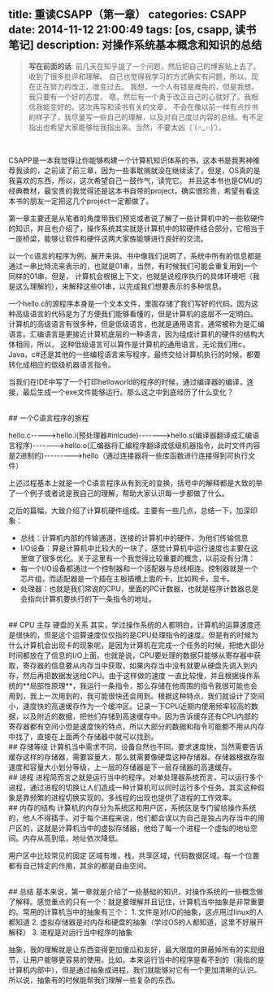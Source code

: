 title: 重读CSAPP（第一章）
categories: CSAPP
date: 2014-11-12 21:00:49
tags: [os, csapp, 读书笔记]
description: 对操作系统基本概念和知识的总结
---

>**写在前面的话**:
前几天在知乎提了一个问题，然后把自己的博客贴上去了。收到了很多批评和理解。
自己也觉得我学习的方式确实有问题，所以，现在正在努力的改正，改变过去。
我想，一个人有错是难免的，但是我想，我只要有一个好的态度，
嗯，然后有一个勇于改正自己的心就好了。我相信我能变好的。这次再写和读书有关的文章，
不会在像以前一样有点抄书的样子了，我尽量写一些自己的理解，以及对自己度过内容的总结。有不足指出也希望大家能够给我指出来。当然，不要太凶（`(*∩_∩*)′）。
>


<br/>





CSAPP是一本我觉得让你能够构建一个计算机知识体系的书，这本书是我男神推荐我读的，之前读了前三章，因为一些事耽搁就没在继续读了，但是，OS真的是我喜欢的东西，所以，这次希望自己一鼓作气，读完它。
并且这本书也是CMU的经典教材，最宝贵的我觉得还是这本书自带的project，确实很珍贵，希望有看这本书的朋友一定把这几个project一定都做了。

第一章主要还是从笔者的角度带我们预览或者说了解了一些计算机中的一些软硬件的知识，并且也介绍了，操作系统其实就是计算机中的软硬件结合部分，它相当于一座桥梁，能够让软件和硬件这两大家族能够进行良好的交流。

以一个c语言的程序为例，展开来讲。书中像我们说明了，系统中所有的信息都是通过一串比特流来表示的，也就是01串，当然，有时候我们可能会重复用到一个同样的01串，但是，
计算机会根据上下文，也就是说程序执行的具体环境吧（我是这么理解的），来解释这些01串，以完成我们想要表示的多种信息。

一个hello.c的源程序本身是一个文本文件，里面存储了我们写好的代码。因为这种高级语言的代码是为了方便我们能够看懂的，但是计算机的底层不一定明白。
计算机的高级语言有很多种，但是低级语言，也就是通用语言，通常被称为是汇编语言。汇编语言是更接近计算机底层的一种语言，因为组成计算机的硬件的结构大体相同，所以，
这种低级语言可以算作是计算机的通用语言，无论我们用c，Java，c#还是其他的一些编程语言来写程序，最终交给计算机执行的时候，都要转化成相应的低级机器语言指令。

当我们在IDE中写了一个打印helloworld的程序的时候，通过编译器的编译，连接，最后生成一个exe文件能够运行。那么这之中到底经历了什么变化？

<br/>
## 一个C语言程序的旅程

hello.c----->hello.i(预处理器#inlcude)------->hello.s(编译器翻译成汇编语言程序)------->hello.o(汇编器将汇编程序翻译成低级机器指令，此时文件内容是2进制的)--------->hello（通过连接器将一些库函数进行连接得到可执行文件）


上述过程基本上就是一个C语言程序从有到无的变换，括号中的解释都是大致的举了一个例子或者说是我自己的理解，帮助大家认识每一步都做了什么。


之后的篇幅，大致介绍了计算机硬件组成。主要有一些几点，总结一下，加深印象：
- 总线：计算机内部的传输通道，连接的计算机中的硬件，为他们传输信息
- I/O设备：算是计算机中比较大的一块了，感觉计算机中运行速度也主要在这里做了很多优化。关于这里有一个我觉得比较重要的概念，以前没有分清：
- 每一个I/O设备都通过一个控制器和一个适配器与总线相连。控制器就是一个芯片组，而适配器是一个插在主板插槽上面的卡，比如网卡，显卡。
- 处理器：也就是我们常说的CPU，里面的PC计数器，也就是程序计数器总是会指向计算机要执行的下一条指令的地址。

<br/>
## CPU 主存 硬盘的关系
其实，学过操作系统的人都明白，计算机的运算速度还是很快的，但是这个运算速度仅仅指的是CPU处理指令的速度。但是有的时候为什么计算机会出现卡的现象呢，是因为计算机在完成一个任务的时候，把绝大部分时间都放在了信息的I/O上面。也就是说，CPU要处理的数据只能够从寄存器中获取，寄存器的信息要从内存当中获取，如果内存当中没有就要从硬盘先调入到内存，然后再把数据发送给CPU。由于这样做的速度 一直比较慢，并且根据操作系统的**局部性原理**，我运行一条指令，那么存储在他周围的指令我很可能也会用到，我上一次用到的，我可能很快还会用到。根据这种特点，我们就设计了空间小，速度快的高速缓存作为一个缓冲区。记录一下CPU近期内使用频率较高的数据，以及附近的数据，把他们存储到高速缓存中。因为告诉缓存还有CPU内部的寄存器都有空间小但是速度快的特点，所以大部分的数据和指令可能都不用从内存中找了，直接在上面两个存储器中就可以找到。
<br/>
## 存储等级
计算机当中需求不同，设备自然也不同。要求速度快，当然需要告诉缓存这样的存储器，需要容量大，那么就需要像硬盘这种存储器。存储器根据存取速度和容量大小划分等级，上一层的存储器是下一层存储器的高速缓存。
<br/>
## 进程
进程简而言之就是运行当中的程序。对单处理器系统而言，可以运行多个进程，通过进程的切换让人们造成一种计算机可以同时运行多个任务。其实这种假象是靠频繁的进程切换实现的。多线程的出现也提供了进程的工作效率。
<br/>
## 内存的结构
计算机的内存分为系统区和用户区，系统区是专门留给操作系统的，他人不得插手。对于每个进程来说，他们都会误以为自己是独占内存当中的用户区的，这就是计算机当中的虚拟存储器，他给了每一个进程一个虚拟的地址空间。内存从高到低，地址依次降低。

用户区中比较常见的固定 区域有堆，栈，共享区域，代码数据区域。每一个位置都有自己特定的作用，其余的都是自由空间。

<br/>
## 总结
基本来说，第一章就是介绍了一些基础的知识，对操作系统的一些概念做了解释。感觉重点的只有一个：就是要理解并且记住，计算机当中抽象是非常重要的。常用的计算机当中的抽象有三个：
1. 文件是对I/O的抽象，这点用过linux的人都知道
2. 虚拟存储器是对内存和硬盘的抽象（学过OS的人都知道，这里不好展开解释）
3. 进程是对运行当中程序的抽象

抽象，我的理解就是让东西变得更加傻瓜和友好，最大限度的屏蔽掉所有的实现细节，让用户能够更容易的使用。比如，本来运行当中的程序是看不到的（我指的是计算机内部中），但是通过抽象成进程，我们就能够对它有一个更加清晰的认识。所以说，抽象有的时候能帮我们理解一些复杂的东西。






